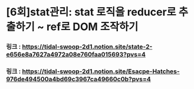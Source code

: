 # [6회]stat관리: stat 로직을 reducer로 추출하기 ~ ref로 DOM 조작하기

### 링크 : https://tidal-swoop-2d1.notion.site/state-2-e656e8a7627a4972a08e760faa015693?pvs=4

### 링크 : https://tidal-swoop-2d1.notion.site/Esacpe-Hatches-976de494500a4bd69c3967ca49660c0b?pvs=4
